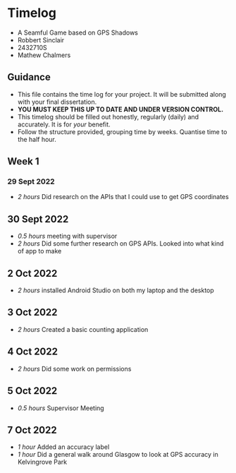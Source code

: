 # Timelog

* A Seamful Game based on GPS Shadows
* Robbert Sinclair
* 2432710S
* Mathew Chalmers

## Guidance

* This file contains the time log for your project. It will be submitted along with your final dissertation.
* **YOU MUST KEEP THIS UP TO DATE AND UNDER VERSION CONTROL.**
* This timelog should be filled out honestly, regularly (daily) and accurately. It is for *your* benefit.
* Follow the structure provided, grouping time by weeks.  Quantise time to the half hour.

## Week 1

### 29 Sept 2022

* *2 hours* Did research on the APIs that I could use to get GPS coordinates 

## 30 Sept 2022

* *0.5 hours* meeting with supervisor
* *2 hours* Did some further research on GPS APIs. Looked into what kind of app to make

## 2 Oct 2022
* *2 hours* installed Android Studio on both my laptop and the desktop

## 3 Oct 2022
* *2 hours* Created a basic counting application

## 4 Oct 2022
* *2 hours* Did some work on permissions

## 5 Oct 2022
* *0.5 hours* Supervisor Meeting

## 7 Oct 2022

* *1 hour* Added an accuracy label
* *1 hour* Did a general walk around Glasgow to look at GPS accuracy in Kelvingrove Park
